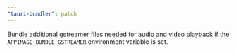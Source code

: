 ```yaml
---
"tauri-bundler": patch
---
```


Bundle additional gstreamer files needed for audio and video playback if the `APPIMAGE_BUNDLE_GSTREAMER` environment variable is set.